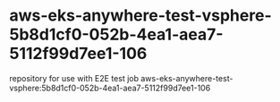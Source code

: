 # aws-eks-anywhere-test-vsphere-5b8d1cf0-052b-4ea1-aea7-5112f99d7ee1-106
repository for use with E2E test job aws-eks-anywhere-test-vsphere:5b8d1cf0-052b-4ea1-aea7-5112f99d7ee1-106
